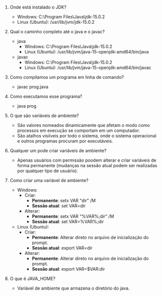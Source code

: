 1. Onde está instalado o JDK?
    - Windows: C:\Program Files\Java\jdk-15.0.2
    - Linux (Ubuntu): /usr/lib/jvm/jdk-15.0.2

2. Qual o caminho completo até o java e o javac?
    - java
        - Windows: C:\Program Files\Java\jdk-15.0.2
        - Linux (Ubuntu): /usr/lib/jvm/java-15-openjdk-amd64/bin/java
    - javac
        - Windows: C:\Program Files\Java\jdk-15.0.2
        - Linux (Ubuntu): /usr/lib/jvm/java-15-openjdk-amd64/bin/javac

3. Como compilamos um programa em linha de comando?
    - javac prog.java

4. Como executamos esse programa?
    - java prog
    
5. O que são variáveis de ambiente?
    - São valores nomeados dinamicamente que afetam o modo como processos em execução se comportam em um computador.
    - São atalhos visiíveis por todo o sistema, onde o sistema operacional e outros programas procuram por executáveis.

6. Qualquer um pode criar variáveis de ambiente?
    - Apenas usuários com permissão poodem alterar e criar variáveis de forma permanente (mudanças na sessão atual podem ser realizadas por qualquer tipo de usuário).

7. Como criar uma variável de ambiente?
    - Windows:
        - Criar:
            - **Permanente**: setx VAR "dir" /M
            - **Sessão atual**: set VAR=dir
        - Alterar:
            - **Permanente**: setx VAR "%VAR%;dir" /M
            - **Sessão atual**: set VAR=%VAR%;dir
    - Linux (Ubuntu):
        - Criar:
            - **Permanente**: Alterar direto no arquivo de inicialização do prompt.
            - **Sessão atual**: export VAR=dir
        - Alterar:
            - **Permanente**: Alterar direto no arquivo de inicialização do prompt.
            - **Sessão atual**: export VAR=$VAR:dir

8. O que é JAVA_HOME?
    - Variável de ambiente que armazena o diretório do java.